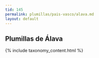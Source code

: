 ```yaml
---
tid: 145
permalink: plumillas/pais-vasco/alava.md
layout: default
---
```

## Plumillas de Álava
{% include taxonomy_content.html %}
